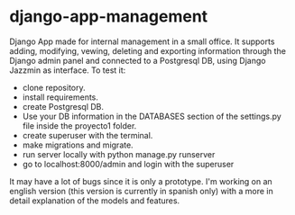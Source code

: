 # django-app-management
Django App made for internal management in a small office. It supports adding, modifying, vewing, deleting and exporting information through the Django admin panel 
and connected to a Postgresql DB, using Django Jazzmin as interface.
To test it:
- clone repository.
- install requirements.
- create Postgresql DB.
- Use your DB information in the DATABASES section of the settings.py file inside the proyecto1 folder.
- create superuser with the terminal.
- make migrations and migrate.
- run server locally with python manage.py runserver
- go to localhost:8000/admin and login with the superuser 

It may have a lot of bugs since it is only a prototype. I'm working on an english version (this version is currently in spanish only) with a more in detail explanation
of the models and features.
